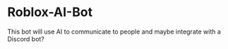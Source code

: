 # Roblox-AI-Bot
This bot will use AI to communicate to people and maybe integrate with a Discord bot?
